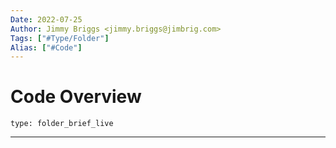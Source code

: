 ```yaml
---
Date: 2022-07-25
Author: Jimmy Briggs <jimmy.briggs@jimbrig.com>
Tags: ["#Type/Folder"]
Alias: ["#Code"]
---
```


# Code Overview

 
```ccard
type: folder_brief_live
```
 

***
